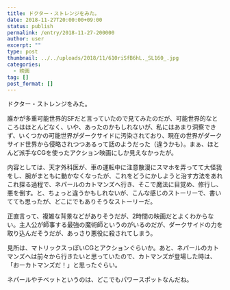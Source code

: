 ```yaml
---
title: ドクター・ストレンジをみた。
date: 2018-11-27T20:00:00+09:00
status: publish
permalink: /entry/2018-11-27-200000
author: user
excerpt: ""
type: post
thumbnail: ../../uploads/2018/11/610riSfB6hL._SL160_.jpg
categories:
  - 映画
tag: []
post_format: []
---
```


ドクター・ストレンジをみた。

誰かが多重可能世界的SFだと言っていたので見てみたのだが、可能世界的なところはほとんどなく、いや、あったのかもしれないが、私にはあまり洞察できず、いくつかの可能世界がダークサイドに汚染されており、現在の世界がダークサイド世界から侵略されつつあるって話のようだった（違うかも）。まぁ、ほとんど派手なCGを使ったアクション映画にしか見えなかったが。

内容としては、天才外科医が、車の運転中に注意散漫にスマホを弄ってて大怪我をし、腕がまともに動かなくなったが、これをどうにかしようと治す方法をあれこれ探る過程で、ネパールのカトマンズへ行き、そこで魔法に目覚め、修行し、悪を倒す。と、ちょっと違うかもしれないが、こんな感じのストーリーで、書いてても思ったが、どこにでもありそうなストーリーだ。

正直言って、複雑な背景などがありそうだが、2時間の映画だとよくわからない。主人公が師事する最強の魔術師というのがいるのだが、ダークサイドの力を取り込んだそうだが、あっさり悪役に殺されてしまう。

見所は、マトリックスっぽいCGとアクションぐらいか。あと、ネパールのカトマンズへは前々から行きたいと思っていたので、カトマンズが登場した時は、「おーカトマンズだ！」と思ったぐらい。

ネパールやチベットというのは、どこでもパワースポットなんだね。
